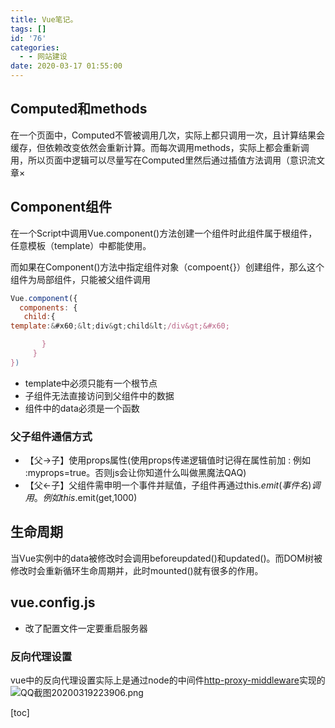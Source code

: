 ```yaml
---
title: Vue笔记。
tags: []
id: '76'
categories:
  - - 网站建设
date: 2020-03-17 01:55:00
---
```


## Computed和methods

在一个页面中，Computed不管被调用几次，实际上都只调用一次，且计算结果会缓存，但依赖改变依然会重新计算。而每次调用methods，实际上都会重新调用，所以页面中逻辑可以尽量写在Computed里然后通过插值方法调用（意识流文章×

## Component组件

在一个Script中调用Vue.component()方法创建一个组件时此组件属于根组件，任意模板（template）中都能使用。

而如果在Component()方法中指定组件对象（compoent{}）创建组件，那么这个组件为局部组件，只能被父组件调用

```javascript
Vue.component({
  components: {
   child:{
template:&#x60;&lt;div&gt;child&lt;/div&gt;&#x60;

       }
     }
})
```

*   template中必须只能有一个根节点
*   子组件无法直接访问到父组件中的数据
*   组件中的data必须是一个函数

### 父子组件通信方式

*   【父->子】使用props属性(使用props传递逻辑值时记得在属性前加 : 例如 :myprops=true。否则js会让你知道什么叫做黑魔法QAQ)
*   【父<-子】父组件需申明一个事件并赋值，子组件再通过this.$emit(事件名)调用。例如this.$emit(get,1000)

## 生命周期

当Vue实例中的data被修改时会调用beforeupdated()和updated()。而DOM树被修改时会重新循环生命周期并，此时mounted()就有很多的作用。

## vue.config.js

*   改了配置文件一定要重启服务器

### 反向代理设置

vue中的反向代理设置实际上是通过node的中间件[http-proxy-middleware](https://github.com/chimurai/http-proxy-middleware#proxycontext-config)实现的  
![QQ截图20200319223906.png](http://nanxfu.cn/wp-content/uploads/2020/03/1487693512.png "QQ截图20200319223906.png")

\[toc\]